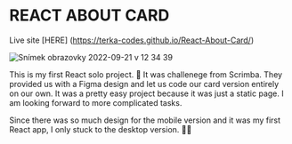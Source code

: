 # REACT ABOUT CARD

Live site [HERE] (https://terka-codes.github.io/React-About-Card/)

![Snímek obrazovky 2022-09-21 v 12 34 39](https://user-images.githubusercontent.com/107133029/191482879-073a84ce-e1db-4ff2-8dc5-a1528ec6ddb8.png)

This is my first React solo project. 🥳 
It was challenege from Scrimba. They provided us with a Figma design and let us code our card version entirely on our own. It was a pretty easy project because it was just a static page. I am looking forward to more complicated tasks. 

Since there was so much design for the mobile version and it was my first React app, I only stuck to the desktop version. 🤷‍♀️
